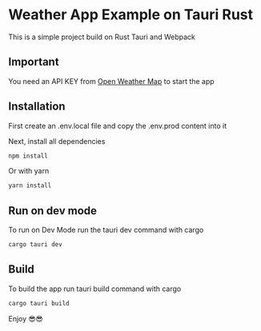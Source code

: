 # Weather App Example on Tauri Rust
This is a simple project build on Rust Tauri and Webpack

## Important 

You need an API KEY from [Open Weather Map](https://openweathermap.org/) to start the app

## Installation

First create an .env.local file and copy the .env.prod content into it

Next, install all dependencies
``` bash
npm install
```
Or with yarn
``` bash
yarn install
```

## Run on dev mode

To run on Dev Mode run the tauri dev command with cargo 

``` bash
cargo tauri dev
```

## Build

To build the app run tauri build command with cargo

``` bash
cargo tauri build
```

Enjoy 😎😎